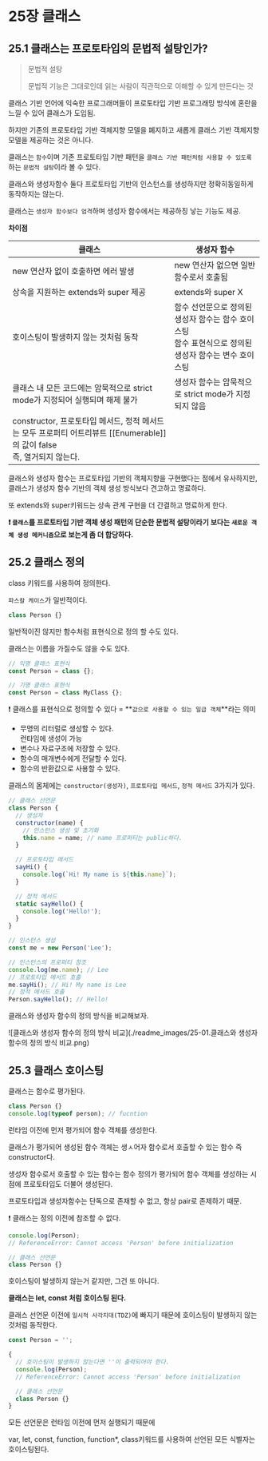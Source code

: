 # 25장 클래스

## 25.1 클래스는 프로토타입의 문법적 설탕인가?

> 문법적 설탕
>
> 문법적 기능은 그대로인데 읽는 사람이 직관적으로 이해할 수 있게 만든다는 것

클래스 기반 언어에 익숙한 프로그래머들이 프로토타입 기반 프로그래밍 방식에 혼란을 느낄 수 있어 클래스가 도입됨.

하지만 기존의 프로토타입 기반 객체지향 모델을 폐지하고 새롭게 클래스 기반 객체지향 모델을 제공하는 것은 아니다.

클래스는 `함수`이며 기존 프로토타입 기반 패턴을 `클래스 기반 패턴처럼 사용할 수 있도록` 하는 `문법적 설탕`이라 볼 수 있다.



클래스와 생성자함수 둘다 프로토타입 기반의 인스턴스를 생성하지만 정확히동일하게 동작하지는 않는다.

클래스는 `생성자 함수보다 엄격`하며 생성자 함수에서는 제공하징 낳는 기능도 제공.

**차이점**

| 클래스                                                       | 생성자 함수                                                  |
| ------------------------------------------------------------ | ------------------------------------------------------------ |
| new 연산자 없이 호출하면 에러 발생                           | new 연산자 없으면 일반 함수로서 호출됨                       |
| 상속을 지원하는 extends와 super 제공                         | extends와 super X                                            |
| 호이스팅이 발생하지 않는 것처럼 동작                         | 함수 선언문으로 정의된 생성자 함수는 함수 호이스팅<br/>함수 표현식으로 정의된 생성자 함수는 변수 호이스팅 |
| 클래스 내 모든 코드에는 암묵적으로 strict mode가 지정되어 실행되며 해제 불가 | 생성자 함수는 암묵적으로 strict mode가 지정되지 않음         |
| constructor, 프로토타입 메서드, 정적 메서드는 모두 프로퍼티 어트리뷰트 [[Enumerable]]의 값이 false<br/>즉, 열거되지 않는다. |                                                              |

클래스와 생성자 함수는 프로토타입 기반의 객체지향을 구현했다는 점에서 유사하지만, 클래스가 생성자 함수 기반의 객체 생성 방식보다 견고하고 명료하다.

또 extends와 super키워드는 상속 관계 구현을 더 간결하고 명료하게 한다.

**❗ `클래스`를 프로토타입 기반 객체 생성 패턴의 단순한 문법적 설탕이라기 보다는 `새로운 객체 생성 메커니즘`으로 보는게 좀 더 합당하다.**





## 25.2 클래스 정의

class 키워드를 사용하여 정의한다.

`파스칼 케이스`가 일반적이다.

```javascript
class Person {}
```

일반적이진 않지만 함수처럼 표현식으로 정의 할 수도 있다. 

클래스는 이름을 가질수도 않을 수도 있다.

```javascript
// 익명 클래스 표현식
const Person = class {};

// 기명 클래스 표현식
const Person = class MyClass {};
```



❗ 클래스를 표현식으로 정의할 수 있다 = **`값으로 사용할 수 있는 일급 객체`**라는 의미

* 무명의 리터럴로 생성할 수 있다.<br/>런타임에 생성이 가능
* 변수나 자료구조에 저장할 수 있다.
* 함수의 매개변수에게 전달할 수 있다.
* 함수의 반환값으로 사용할 수 있다.



클래스의 몸체에는 `constructor(생성자)`, `프로토타입 메서드`, `정적 메서드` 3가지가 있다.

```javascript
// 클래스 선언문
class Person {
  // 생성자
  constructor(name) {
    // 인스턴스 생성 및 초기화
    this.name = name; // name 프로퍼티는 public하다.
  }

  // 프로토타입 메서드
  sayHi() {
    console.log(`Hi! My name is ${this.name}`);
  }

  // 정적 메서드
  static sayHello() {
    console.log('Hello!');
  }
}

// 인스턴스 생성
const me = new Person('Lee');

// 인스턴스의 프로퍼티 참조
console.log(me.name); // Lee
// 프로토타입 메서드 호출
me.sayHi(); // Hi! My name is Lee
// 정적 메서드 호출
Person.sayHello(); // Hello!
```



클래스와 생성자 함수의 정의 방식을 비교해보자.

![클래스와 생성자 함수의 정의 방식 비교](./readme_images/25-01.클래스와 생성자 함수의 정의 방식 비교.png)





## 25.3 클래스 호이스팅

클래스는 함수로 평가된다.

```javascript
class Person {}
console.log(typeof person); // fucntion
```

런타임 이전에 먼저 평가되어 함수 객체를 생성한다.

클래스가 평가되어 생성된 함수 객체는 생ㅅ어자 함수로서 호출할 수 있는 함수 즉 constructor다.

생성자 함수로서 호출할 수 있는 함수는 함수 정의가 평가되어 함수 객체를 생성하는 시점에 프로토타입도 더불어 생성된다.

프로토타입과 생성자함수는 단독으로 존재할 수 없고, 항상 pair로 존제하기 때문.

❗ 클래스는 정의 이전에 참조할 수 없다.

```javascript
console.log(Person);
// ReferenceError: Cannot access 'Person' before initialization

// 클래스 선언문
class Person {}
```



호이스팅이 발생하지 않는거 같지만, 그건 또 아니다.

**클래스는 let, const 처럼 호이스팅 된다.**

클래스 선언문 이전에 `일시적 사각지대(TDZ)`에 빠지기 때문에 호이스팅이 발생하지 않는 것처럼 동작한다.

```javascript
const Person = '';

{
  // 호이스팅이 발생하지 않는다면 ''이 출력되어야 한다.
  console.log(Person);
  // ReferenceError: Cannot access 'Person' before initialization

  // 클래스 선언문
  class Person {}
}
```

모든 선언문은 런타임 이전에 먼저 실행되기 때문에

var, let, const, function, function*, class키워드를 사용하여 선언된 모든 식별자는 호이스팅된다.